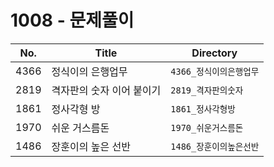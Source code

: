 # 1008 - 문제풀이

| No.  | Title           | Directory             |
| ---- | --------------- | --------------------- |
| 4366 | 정식이의 은행업무    | `4366_정식이의은행업무` |
| 2819 | 격자판의 숫자 이어 붙이기   | `2819_격자판의숫자` |
| 1861 | 정사각형 방   | `1861_정사각형방` |
| 1970 | 쉬운 거스름돈   | `1970_쉬운거스름돈` |
| 1486 | 장훈이의 높은 선반   | `1486_장훈이의높은선반` |
